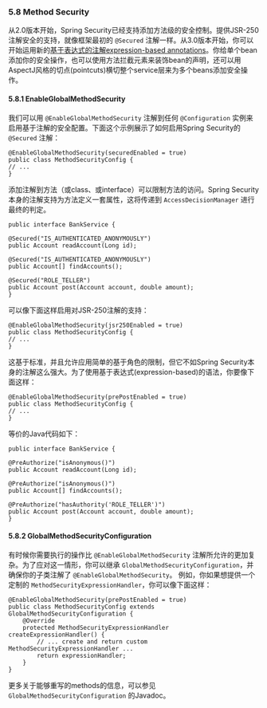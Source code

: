 ### 5.8 Method Security

从2.0版本开始，Spring Security已经支持添加方法级的安全控制。提供JSR-250注解安全的支持，就像框架最初的 `@Secured` 注解一样。从3.0版本开始，你可以开始运用新的[基于表达式的注解expression-based annotations]。你给单个bean添加你的安全操作，也可以使用方法拦截元素来装饰bean的声明，还可以用AspectJ风格的切点(pointcuts)横切整个service层来为多个beans添加安全操作。

[基于表达式的注解expression-based annotations]:http://docs.spring.io/spring-security/site/docs/4.1.3.RELEASE/reference/htmlsingle/#el-access

#### 5.8.1 EnableGlobalMethodSecurity

我们可以用 `@EnableGlobalMethodSecurity` 注解到任何 `@Configuration` 实例来启用基于注解的安全配置。下面这个示例展示了如何启用Spring Security的 `@Secured` 注解：

	@EnableGlobalMethodSecurity(securedEnabled = true)
	public class MethodSecurityConfig {
	// ...
	}

添加注解到方法（或class、或interface）可以限制方法的访问。Spring Security本身的注解支持为方法定义一套属性，这将传递到 `AccessDecisionManager` 进行最终的判定。

	public interface BankService {
	
	@Secured("IS_AUTHENTICATED_ANONYMOUSLY")
	public Account readAccount(Long id);
	
	@Secured("IS_AUTHENTICATED_ANONYMOUSLY")
	public Account[] findAccounts();
	
	@Secured("ROLE_TELLER")
	public Account post(Account account, double amount);
	}

可以像下面这样启用对JSR-250注解的支持：

	@EnableGlobalMethodSecurity(jsr250Enabled = true)
	public class MethodSecurityConfig {
	// ...
	}

这基于标准，并且允许应用简单的基于角色的限制，但它不如Spring Security本身的注解这么强大。为了使用基于表达式(expression-based)的语法，你要像下面这样：

	@EnableGlobalMethodSecurity(prePostEnabled = true)
	public class MethodSecurityConfig {
	// ...
	}

等价的Java代码如下：

	public interface BankService {
	
	@PreAuthorize("isAnonymous()")
	public Account readAccount(Long id);
	
	@PreAuthorize("isAnonymous()")
	public Account[] findAccounts();
	
	@PreAuthorize("hasAuthority('ROLE_TELLER')")
	public Account post(Account account, double amount);
	}


#### 5.8.2 GlobalMethodSecurityConfiguration

有时候你需要执行的操作比 `@EnableGlobalMethodSecurity` 注解所允许的更加复杂。为了应对这一情形，你可以继承 `GlobalMethodSecurityConfiguration`，并确保你的子类注解了 `@EnableGlobalMethodSecurity`。 例如，你如果想提供一个定制的 `MethodSecurityExpressionHandler`，你可以像下面这样：

	@EnableGlobalMethodSecurity(prePostEnabled = true)
	public class MethodSecurityConfig extends GlobalMethodSecurityConfiguration {
		@Override
		protected MethodSecurityExpressionHandler createExpressionHandler() {
			// ... create and return custom MethodSecurityExpressionHandler ...
			return expressionHandler;
		}
	}

更多关于能够重写的methods的信息，可以参见 `GlobalMethodSecurityConfiguration` 的Javadoc。

